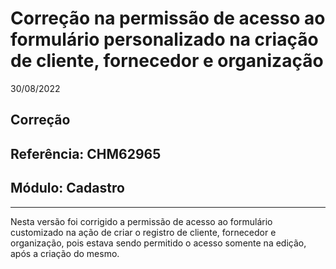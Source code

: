 # Correção na permissão de acesso ao formulário personalizado na criação de cliente, fornecedor e organização
30/08/2022
## Correção
## Referência: CHM62965
## Módulo: Cadastro
***

Nesta versão foi corrigido a permissão de acesso ao formulário customizado na ação de criar o registro de cliente, fornecedor e organização, pois estava sendo permitido o acesso somente na edição, após a criação do mesmo.